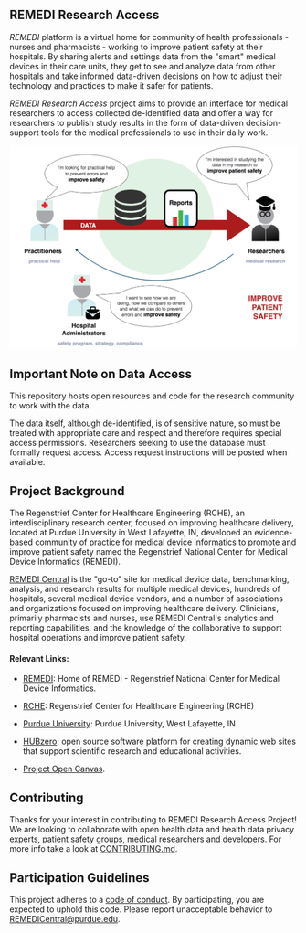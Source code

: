 ## REMEDI Research Access

*REMEDI* platform is a virtual home for community of health professionals - nurses and pharmacists - working to improve patient safety at their hospitals. By sharing alerts and settings data from the "smart" medical devices in their care units, they get to see and analyze data from other hospitals and take informed data-driven decisions on how to adjust their technology and practices to make it safer for patients.
 
*REMEDI Research Access* project aims to provide an interface for medical researchers to access collected de-identified data and offer a way for researchers to publish study results in the form of data-driven decision-support tools for the medical professionals to use in their daily work.

![REMEDI Users](/assets/images/users.png)

## Important Note on Data Access

This repository hosts open resources and code for the research community to work with the data.  

The data itself, although de-identified, is of sensitive nature, so must be treated with appropriate care and respect and therefore requires special access permissions. Researchers seeking to use the database must formally request access. Access request instructions will be posted when available.

## Project Background

The Regenstrief Center for Healthcare Engineering (RCHE), an interdisciplinary research center, focused on improving healthcare delivery, located at Purdue University in West Lafayette, IN, developed an evidence-based community of practice for medical device informatics to promote and improve patient safety named the Regenstrief National Center for Medical Device Informatics (REMEDI).

[REMEDI Central](https://catalyzecare.org/remedi) is the "go-to" site for medical device data, benchmarking, analysis, and research results for multiple medical devices, hundreds of hospitals, several medical device vendors, and a number of associations and organizations focused on improving healthcare delivery. Clinicians, primarily pharmacists and nurses, use REMEDI Central's analytics and reporting capabilities, and the knowledge of the collaborative to support hospital operations and improve patient safety.

#### Relevant Links:
- [REMEDI](https://catalyzecare.org/remedi): Home of REMEDI - Regenstrief National Center for Medical Device Informatics.
- [RCHE](http://www.purdue.edu/discoverypark/rche/): Regenstrief Center for Healthcare Engineering (RCHE)
- [Purdue University](http://www.purdue.edu/): Purdue University, West Lafayette, IN
- [HUBzero](https://hubzero.org): open source software platform for creating dynamic web sites that support scientific research and educational activities.


- [Project Open Canvas](assets/docs/Open_Canvas.pdf).

## Contributing ##

Thanks for your interest in contributing to REMEDI Research Access Project!
We are looking to collaborate with open health data and health data privacy experts, patient safety groups, medical researchers and developers.
For more info take a look at [CONTRIBUTING.md](CONTRIBUTING.md).

## Participation Guidelines ##

This project adheres to a [code of conduct](CODE_OF_CONDUCT.md). By participating, you are expected to uphold this code. Please report unacceptable behavior to REMEDICentral@purdue.edu.

